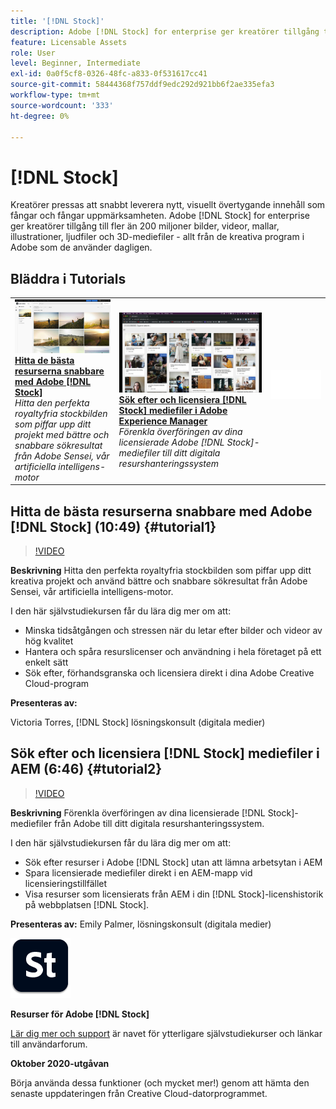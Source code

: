 ```yaml
---
title: '[!DNL Stock]'
description: Adobe [!DNL Stock] for enterprise ger kreatörer tillgång till fler än 200 miljoner bilder, videor, mallar, illustrationer, ljudfiler och 3D-resurser
feature: Licensable Assets
role: User
level: Beginner, Intermediate
exl-id: 0a0f5cf8-0326-48fc-a833-0f531617cc41
source-git-commit: 58444368f757ddf9edc292d921bb6f2ae335efa3
workflow-type: tm+mt
source-wordcount: '333'
ht-degree: 0%

---
```


# [!DNL Stock]

Kreatörer pressas att snabbt leverera nytt, visuellt övertygande innehåll som fångar och fångar uppmärksamheten. Adobe [!DNL Stock] for enterprise ger kreatörer tillgång till fler än 200 miljoner bilder, videor, mallar, illustrationer, ljudfiler och 3D-mediefiler - allt från de kreativa program i Adobe som de använder dagligen.

## Bläddra i Tutorials

<table style="table-layout:fixed">
<tr>
 <td>
   <a href="stock.md#tutorial1">
      <img alt="Hitta de bästa resurserna snabbare med Adobe [!DNL Stock]" src="../assets/stock_torres_thumbnail.jpg" />
   </a>
    <div>
   <a href="stock.md#tutorial1"><strong>Hitta de bästa resurserna snabbare med Adobe [!DNL Stock]</strong></a>
    </div>
    <em>Hitta den perfekta royaltyfria stockbilden som piffar upp ditt projekt med bättre och snabbare sökresultat från Adobe Sensei, vår artificiella intelligens-motor</em>
    <br>
  </td>
  <td>
   <a href="stock.md#tutorial2">
      <img alt="Sök efter och licensiera [!DNL Stock]-mediefiler i AEM" src="../assets/stock_aemintegration_palmer_thumbnail.jpg" />
   </a>
    <div>
   <a href="stock.md#tutorial2"><strong>Sök efter och licensiera [!DNL Stock] mediefiler i 
Adobe Experience Manager</strong></a>
    </div>
    <em>Förenkla överföringen av dina licensierade Adobe [!DNL Stock]-mediefiler till ditt digitala resurshanteringssystem</em>
    <br>
  </td>
  <td>
    <img alt="Avgränsare" src="../assets/Whitespacer.png" />
    <div>
    <br>
  </td>
</tr>
</table>

## Hitta de bästa resurserna snabbare med Adobe [!DNL Stock] (10:49) {#tutorial1}

>[!VIDEO](https://video.tv.adobe.com/v/326951?hidetitle=true)

**Beskrivning**
Hitta den perfekta royaltyfria stockbilden som piffar upp ditt kreativa projekt och använd bättre och snabbare sökresultat från Adobe Sensei, vår artificiella intelligens-motor.

I den här självstudiekursen får du lära dig mer om att:
* Minska tidsåtgången och stressen när du letar efter bilder och videor av hög kvalitet
* Hantera och spåra resurslicenser och användning i hela företaget på ett enkelt sätt
* Sök efter, förhandsgranska och licensiera direkt i dina Adobe Creative Cloud-program

**Presenteras av:**

Victoria Torres, [!DNL Stock] lösningskonsult (digitala medier)

## Sök efter och licensiera [!DNL Stock] mediefiler i AEM (6:46) {#tutorial2}

>[!VIDEO](https://video.tv.adobe.com/v/326952?hidetitle=true)

**Beskrivning**
Förenkla överföringen av dina licensierade [!DNL Stock]-mediefiler från Adobe till ditt digitala resurshanteringssystem.

I den här självstudiekursen får du lära dig mer om att:
* Sök efter resurser i Adobe [!DNL Stock] utan att lämna arbetsytan i AEM
* Spara licensierade mediefiler direkt i en AEM-mapp vid licensieringstillfället
* Visa resurser som licensierats från AEM i din [!DNL Stock]-licenshistorik på webbplatsen [!DNL Stock].

**Presenteras av:**
Emily Palmer, lösningskonsult (digitala medier)

![[!DNL Stock]-logotyp](../assets/st_appicon_96.png)

**Resurser för Adobe [!DNL Stock]**

[Lär dig mer och support](https://helpx.adobe.com/se/support/stock.html) är navet för ytterligare självstudiekurser och länkar till användarforum.

**Oktober 2020-utgåvan**

Börja använda dessa funktioner (och mycket mer!) genom att hämta den senaste uppdateringen från Creative Cloud-datorprogrammet.
